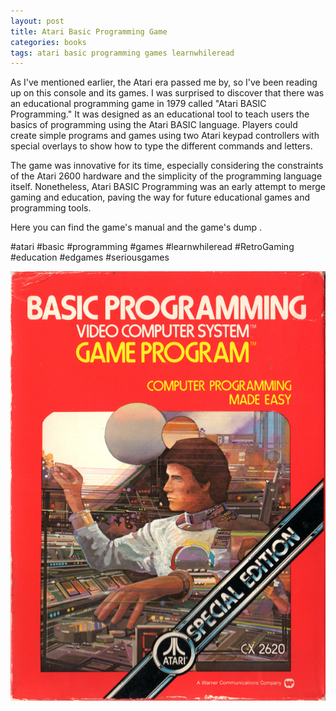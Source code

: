 ```yaml
---
layout: post
title: Atari Basic Programming Game
categories: books
tags: atari basic programming games learnwhileread
---
```


As I've mentioned earlier, the Atari era passed me by, so I've been reading up on this console and its games. I was surprised to discover that there was an educational programming game in 1979 called "Atari BASIC Programming." It was designed as an educational tool to teach users the basics of programming using the Atari BASIC language. Players could create simple programs and games using two Atari keypad controllers with special overlays to show how to type the different commands and letters.

The game was innovative for its time, especially considering the constraints of the Atari 2600 hardware and the simplicity of the programming language itself. Nonetheless, Atari BASIC Programming was an early attempt to merge gaming and education, paving the way for future educational games and programming tools.

Here you can find the game's manual and the game's dump [](http://www.atarimania.com/game-atari-2600-vcs-basic-programming_20194.html).

#atari #basic #programming #games #learnwhileread #RetroGaming #education #edgames #seriousgames

![Atari Basic Programming Game Cover](/assets/images/basic_programming_atari_cover.jpeg)


